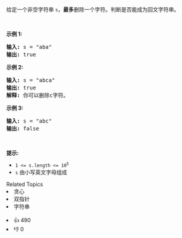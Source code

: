 <p>给定一个非空字符串 <code>s</code>，<strong>最多</strong>删除一个字符。判断是否能成为回文字符串。</p>

<p> </p>

<p><strong>示例 1:</strong></p>

<pre>
<strong>输入:</strong> s = "aba"
<strong>输出:</strong> true
</pre>

<p><strong>示例 2:</strong></p>

<pre>
<strong>输入:</strong> s = "abca"
<strong>输出:</strong> true
<strong>解释:</strong> 你可以删除c字符。
</pre>

<p><strong>示例 3:</strong></p>

<pre>
<strong>输入:</strong> s = "abc"
<strong>输出:</strong> false</pre>

<p> </p>

<p><strong>提示:</strong></p>

<ul>
	<li><code>1 <= s.length <= 10<sup>5</sup></code></li>
	<li><code>s</code> 由小写英文字母组成</li>
</ul>
<div><div>Related Topics</div><div><li>贪心</li><li>双指针</li><li>字符串</li></div></div><br><div><li>👍 490</li><li>👎 0</li></div>